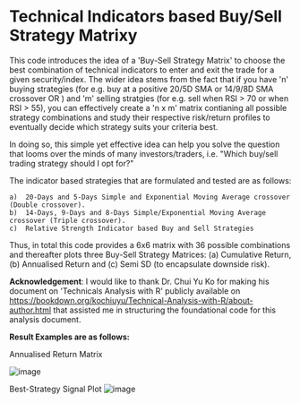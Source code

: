 # Technical Indicators based Buy/Sell Strategy Matrixy

This code introduces the idea of a 'Buy-Sell Strategy Matrix' to choose the best combination of technical indicators to enter and exit the trade for a given security/index. The wider idea stems from the fact that if you have 'n' buying strategies (for e.g. buy at a positive 20/5D SMA or 14/9/8D SMA crossover OR ) and 'm' selling stratgies (for e.g. sell when RSI > 70 or when RSI > 55), you can effectively create a 'n x m' matrix contianing all possible strategy combinations and study their respective risk/return profiles to eventually decide which strategy suits your criteria best.   

In doing so, this simple yet effective idea can help you solve the question that looms over the minds of many investors/traders, i.e. "Which buy/sell trading strategy should I opt for?" 

The indicator based strategies that are formulated and tested are as follows:

    a)	20-Days and 5-Days Simple and Exponential Moving Average crossover (Double crossover).
    b)	14-Days, 9-Days and 8-Days Simple/Exponential Moving Average crossover (Triple crossover).
    c)	Relative Strength Indicator based Buy and Sell Strategies
	
Thus, in total this code provides a 6x6 matrix with 36 possible combinations and thereafter plots three Buy-Sell Strategy Matrices: (a) Cumulative Return, (b)
Annualised Return and (c) Semi SD (to encapsulate downside risk).

**Acknowledgement**: I would like to thank Dr. Chui Yu Ko for making his document on 'Technicals Analysis with R' publicly available on https://bookdown.org/kochiuyu/Technical-Analysis-with-R/about-author.html that assisted me in structuring the foundational code for this analysis document.

**Result Examples are as follows:**

Annualised Return Matrix 


![image](https://user-images.githubusercontent.com/103153445/162549965-1cb6002f-4e7e-410a-865c-676ab36be34f.png)



Best-Strategy Signal Plot
![image](https://user-images.githubusercontent.com/103153445/162549374-b096d081-a692-4b68-bbc9-da835e7c9ca4.png)
